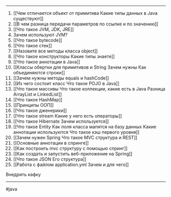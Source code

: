* * *

1. [[Чем отличается объект от примитива Какие типы данных в Java существуют]]
2. [[В чем разница передачи параметров по ссылке и по значению]]
3. [[Что такое JVM, JDK, JRE]]
4. Зачем используют JVM?
5. [[Что такое bytecode]]
6. [[Что такое стек]]
7. [[Назовите все методы класса object]]
8. [[Что такое конструкторы Какие типы знаете]]
9. [[Что такое аннотации в Java]]
10. [[Классы обертки для примитивов и String Зачем нужны Как объединяются строки]]
 11. [[Зачем нужны методы equals и hashCode]]
 12. [[Из чего состоит класс Что такое POJO в Java]]
 13. [[Что такое массивы Что такое коллекции, какие есть в Java Разница ArrayList и LinkedList]]
 14. [[Что такое HashMap]]
 15. [[Принципы ООП]]
 16. [[Что такое дженерики]]
 17. [[Что такое stream Какие у него есть операторы]]
 18. [[Что такое Hibernate Зачем используется]]
 19. [[Что такое Entity Как поля класса мапятся на базу данных Какие аннотации используются Что такое кэш первого уровня]]
 20. [[Зачем нужен Spring Что такое MVC структура и REST]]
 21. [[Основные аннотации в спринге]]
 22. [[Как построить mvc структуру с помощью спринг]]
 23. [[Как создать и запустить веб-приложение на Spring]]
 24. [[Что такое JSON Его структура]]
 25. [[Работа с файлом application.yml Зачем и для чего]]


Внедрить кафку

* * *
#java 